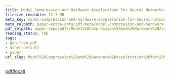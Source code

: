 ```yaml
---
title: Model Compression And Hardware Acceleration For Neural Networks - A Comprehensive Survey
filesize_readable: 12.7 MB
meta_key: model-compression-and-hardware-acceleration-for-neural-networks-a-comprehensive-survey
meta_relpath: paper-extra-data/pdf-meta/model-compression-and-hardware-acceleration-for-neural-networks-a-comprehensive-survey.yaml
pdf_relpath: paper-repo/pdfs/Model%20Compression%20and%20Hardware%20Acceleration%20for%20Neural%20Networks%20-%20A%20Comprehensive%20Survey.pdf
reading_status: TBD
tags:
- gen-from-pdf
- other-default
- paper
url_slug: Model%20Compression%20and%20Hardware%20Acceleration%20for%20Neural%20Networks%20-%20A%20Comprehensive%20Survey
---
```


[pdf(local)](../../paper-repo/pdfs/Model%20Compression%20and%20Hardware%20Acceleration%20for%20Neural%20Networks%20-%20A%20Comprehensive%20Survey.pdf)
